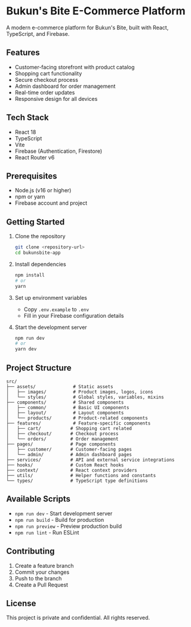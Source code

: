 # Bukun's Bite E-Commerce Platform

A modern e-commerce platform for Bukun's Bite, built with React, TypeScript, and Firebase.

## Features

- Customer-facing storefront with product catalog
- Shopping cart functionality
- Secure checkout process
- Admin dashboard for order management
- Real-time order updates
- Responsive design for all devices

## Tech Stack

- React 18
- TypeScript
- Vite
- Firebase (Authentication, Firestore)
- React Router v6

## Prerequisites

- Node.js (v16 or higher)
- npm or yarn
- Firebase account and project

## Getting Started

1. Clone the repository
   ```bash
   git clone <repository-url>
   cd bukunsbite-app
   ```

2. Install dependencies
   ```bash
   npm install
   # or
   yarn
   ```

3. Set up environment variables
   - Copy `.env.example` to `.env`
   - Fill in your Firebase configuration details

4. Start the development server
   ```bash
   npm run dev
   # or
   yarn dev
   ```

## Project Structure

```
src/
├── assets/              # Static assets
│   ├── images/          # Product images, logos, icons
│   └── styles/          # Global styles, variables, mixins
├── components/          # Shared components
│   ├── common/          # Basic UI components
│   ├── layout/          # Layout components
│   └── products/        # Product-related components
├── features/            # Feature-specific components
│   ├── cart/           # Shopping cart related
│   ├── checkout/       # Checkout process
│   └── orders/         # Order management
├── pages/              # Page components
│   ├── customer/       # Customer-facing pages
│   └── admin/          # Admin dashboard pages
├── services/           # API and external service integrations
├── hooks/              # Custom React hooks
├── context/            # React context providers
├── utils/              # Helper functions and constants
└── types/              # TypeScript type definitions
```

## Available Scripts

- `npm run dev` - Start development server
- `npm run build` - Build for production
- `npm run preview` - Preview production build
- `npm run lint` - Run ESLint

## Contributing

1. Create a feature branch
2. Commit your changes
3. Push to the branch
4. Create a Pull Request

## License

This project is private and confidential. All rights reserved.